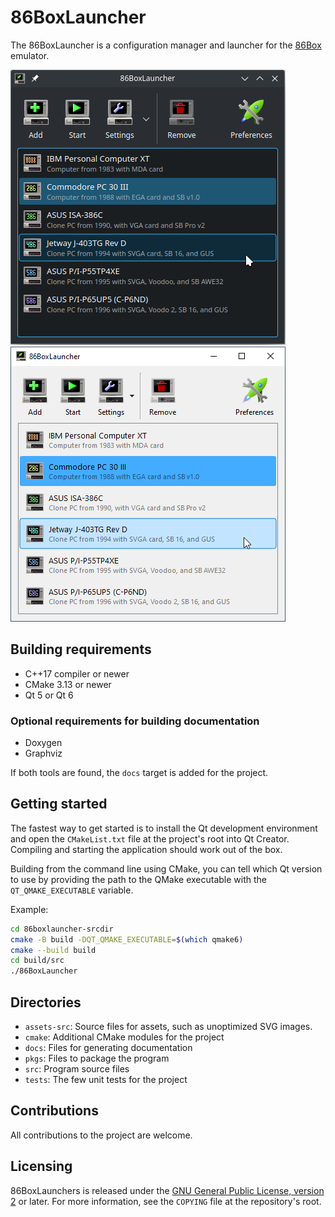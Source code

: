 # 86BoxLauncher

The 86BoxLauncher is a configuration manager and launcher for the [86Box][86box] emulator.

![86BoxLauncher running on Arch Linux in KDE Plasma 6](docs/images/arch-linux-kde-plasma-6.png) ![86BoxLauncher running on Windows 10](docs/images/windows-10.png)

## Building requirements

* C++17 compiler or newer
* CMake 3.13 or newer
* Qt 5 or Qt 6

### Optional requirements for building documentation

* Doxygen
* Graphviz

If both tools are found, the `docs` target is added for the project.

## Getting started

The fastest way to get started is to install the Qt development environment and open the `CMakeList.txt` file at the project's root into Qt Creator. Compiling and starting the application should work out of the box.

Building from the command line using CMake, you can tell which Qt version to use by providing the path to the QMake executable with the `QT_QMAKE_EXECUTABLE` variable.

Example:

```bash
cd 86boxlauncher-srcdir
cmake -B build -DQT_QMAKE_EXECUTABLE=$(which qmake6)
cmake --build build
cd build/src
./86BoxLauncher
```

## Directories

* `assets-src`: Source files for assets, such as unoptimized SVG images.
* `cmake`: Additional CMake modules for the project
* `docs`: Files for generating documentation
* `pkgs`: Files to package the program
* `src`: Program source files
* `tests`: The few unit tests for the project

## Contributions

All contributions to the project are welcome.

## Licensing

86BoxLaunchers is released under the [GNU General Public License, version 2](https://www.gnu.org/licenses/old-licenses/gpl-2.0.html) or later. For more information, see the `COPYING` file at the repository's root.

<!-- Reference links -->

[86box]: https://github.com/86Box/86Box	"Emulator of retro x86-based machines"

